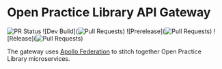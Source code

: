 # Open Practice Library API Gateway

![PR Status](https://github.com/openpracticelibrary/opl-api-gateway/workflows/Pull%20Requests/badge.svg)
![Dev Build](![Pull Requests](https://github.com/openpracticelibrary/opl-api-gateway/workflows/Dev%20Build/badge.svg))
![Prerelease](![Pull Requests](https://github.com/openpracticelibrary/opl-api-gateway/workflows/Prerelease/badge.svg))
![Release](![Pull Requests](https://github.com/openpracticelibrary/opl-api-gateway/workflows/Release/badge.svg))

The gateway uses [Apollo Federation](https://www.apollographql.com/docs/apollo-server/federation/introduction/) to stitch together Open Practice Library microservices.

